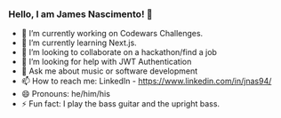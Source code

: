 ### Hello, I am James Nascimento! 👋

- 🔭 I’m currently working on Codewars Challenges.
- 🌱 I’m currently learning Next.js.
- 👯 I’m looking to collaborate on a hackathon/find a job
- 🤔 I’m looking for help with JWT Authentication
- 💬 Ask me about music or software development
- 📫 How to reach me: LinkedIn - https://www.linkedin.com/in/jnas94/
- 😄 Pronouns: he/him/his
- ⚡ Fun fact: I play the bass guitar and the upright bass.
